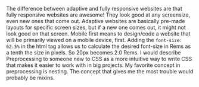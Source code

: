 The difference between adaptive and fully responsive websites are that fully responsive websites are awesome! They look good at any screensize, even new ones that come out. Adaptive websites are basically pre-made layouts for specific screen sizes, but if a new one comes out, it might not look good on that screen.
Mobile first means to design/code a website that will be primarily viewed on a mobile device, first. 
Adding the `font-size: 62.5%` in the html tag allows us to calculate the desired font-size in Rems as a tenth the size in pixels. So 20px becomes 2.0 Rems.
I would describe Preprocessing to someone new to CSS as a more intuitive way to write CSS that makes it easier to work with in big projects.
My favorite concept in preprocessing is nesting. The concept that gives me the most trouble would probably be mixins.